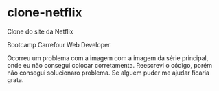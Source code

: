 # clone-netflix
Clone do site da Netflix

Bootcamp Carrefour Web Developer

Ocorreu um problema com a imagem com a imagem da série principal, onde eu não consegui colocar corretamenta. Reescrevi o código, porém não consegui solucionaro problema. Se alguem puder me ajudar ficaria grata. 
